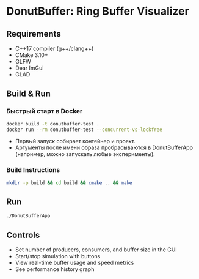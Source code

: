 # DonutBuffer: Ring Buffer Visualizer

## Requirements
- C++17 compiler (g++/clang++)
- CMake 3.10+
- GLFW
- Dear ImGui
- GLAD

## Build & Run

### Быстрый старт в Docker

```sh
docker build -t donutbuffer-test .
docker run --rm donutbuffer-test --concurrent-vs-lockfree
```

- Первый запуск собирает контейнер и проект.
- Аргументы после имени образа пробрасываются в DonutBufferApp (например, можно запускать любые эксперименты).

### Build Instructions
```bash
mkdir -p build && cd build && cmake .. && make
```

## Run
```bash
./DonutBufferApp
```

## Controls
- Set number of producers, consumers, and buffer size in the GUI
- Start/stop simulation with buttons
- View real-time buffer usage and speed metrics
- See performance history graph
